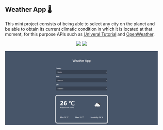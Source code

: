## Weather App 🌡️

This mini project consists of being able to select any city on the planet and be able to obtain its current climatic condition in which it is located at that moment, for this purpose APIs such as [Univeral Tutorial](https://www.universal-tutorial.com/) and [OpenWeather](https://openweathermap.org/).

<p align='center'>
  <img src="https://img.shields.io/badge/Vue%20js-35495E?style=for-the-badge&logo=vuedotjs&logoColor=4FC08D" />
  <img src="https://img.shields.io/badge/Tailwind_CSS-38B2AC?style=for-the-badge&logo=tailwind-css&logoColor=white" />
</p>


![WeatherApp](public/img/image-app.png) 